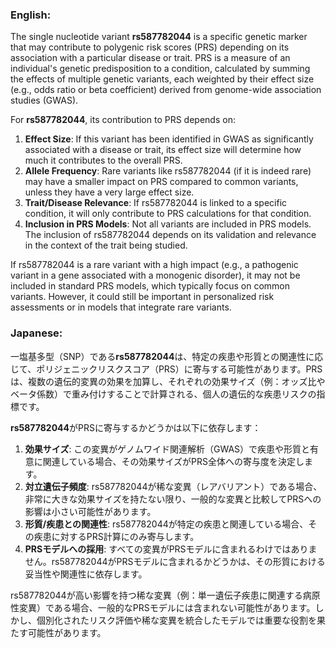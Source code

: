 ### English:
The single nucleotide variant **rs587782044** is a specific genetic marker that may contribute to polygenic risk scores (PRS) depending on its association with a particular disease or trait. PRS is a measure of an individual's genetic predisposition to a condition, calculated by summing the effects of multiple genetic variants, each weighted by their effect size (e.g., odds ratio or beta coefficient) derived from genome-wide association studies (GWAS).

For **rs587782044**, its contribution to PRS depends on:
1. **Effect Size**: If this variant has been identified in GWAS as significantly associated with a disease or trait, its effect size will determine how much it contributes to the overall PRS.
2. **Allele Frequency**: Rare variants like rs587782044 (if it is indeed rare) may have a smaller impact on PRS compared to common variants, unless they have a very large effect size.
3. **Trait/Disease Relevance**: If rs587782044 is linked to a specific condition, it will only contribute to PRS calculations for that condition.
4. **Inclusion in PRS Models**: Not all variants are included in PRS models. The inclusion of rs587782044 depends on its validation and relevance in the context of the trait being studied.

If rs587782044 is a rare variant with a high impact (e.g., a pathogenic variant in a gene associated with a monogenic disorder), it may not be included in standard PRS models, which typically focus on common variants. However, it could still be important in personalized risk assessments or in models that integrate rare variants.

### Japanese:
一塩基多型（SNP）である**rs587782044**は、特定の疾患や形質との関連性に応じて、ポリジェニックリスクスコア（PRS）に寄与する可能性があります。PRSは、複数の遺伝的変異の効果を加算し、それぞれの効果サイズ（例：オッズ比やベータ係数）で重み付けすることで計算される、個人の遺伝的な疾患リスクの指標です。

**rs587782044**がPRSに寄与するかどうかは以下に依存します：
1. **効果サイズ**: この変異がゲノムワイド関連解析（GWAS）で疾患や形質と有意に関連している場合、その効果サイズがPRS全体への寄与度を決定します。
2. **対立遺伝子頻度**: rs587782044が稀な変異（レアバリアント）である場合、非常に大きな効果サイズを持たない限り、一般的な変異と比較してPRSへの影響は小さい可能性があります。
3. **形質/疾患との関連性**: rs587782044が特定の疾患と関連している場合、その疾患に対するPRS計算にのみ寄与します。
4. **PRSモデルへの採用**: すべての変異がPRSモデルに含まれるわけではありません。rs587782044がPRSモデルに含まれるかどうかは、その形質における妥当性や関連性に依存します。

rs587782044が高い影響を持つ稀な変異（例：単一遺伝子疾患に関連する病原性変異）である場合、一般的なPRSモデルには含まれない可能性があります。しかし、個別化されたリスク評価や稀な変異を統合したモデルでは重要な役割を果たす可能性があります。